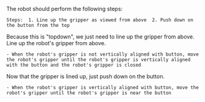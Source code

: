 The robot should perform the following steps:
    
    Steps:  1. Line up the gripper as viewed from above  2. Push down on the button from the top
    
Because this is "topdown", we just need to line up the gripper from above. Line up the robot's gripper from above.

    - When the robot's gripper is not vertically aligned with button, move the robot's gripper until the robot's gripper is vertically aligned with the button and the robot's gripper is closed
    
Now that the gripper is lined up, just push down on the button.

    - When the robot's gripper is vertically aligned with button, move the robot's gripper until the robot's gripper is near the button